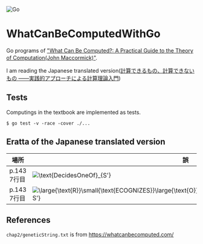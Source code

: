 ![Go](https://github.com/massn/WhatCanBeComputedWithGo/workflows/Go/badge.svg?branch=main)
# WhatCanBeComputedWithGo
Go programs of ["What Can Be Computed?: A Practical Guide to the Theory of Computation(John Maccormick)"](https://press.princeton.edu/books/hardcover/9780691170664/what-can-be-computeda).　　

I am reading the Japanese translated version([計算できるもの、計算できないもの
――実践的アプローチによる計算理論入門](https://www.oreilly.co.jp/books/9784873119335/))

## Tests
Computings in the textbook are implemented as tests.
```
$ go test -v -race -cover ./...
```

## Eratta of the Japanese translated version

|場所　 　　|誤            | 正           |
|----     | ---          | ---          |
|p.143 7行目| ![\text{DecidesOneOf}_{S'}](https://render.githubusercontent.com/render/math?math=%5Ctextstyle+%5Ctext%7BDecidesOneOf%7D_%7BS%27%7D) |![\large{\text{D}}\small{\text{ECIDES}}\large{\text{O}}\small{\text{NE}}\large{\text{O}}\small{\text{F}}_{S}](https://render.githubusercontent.com/render/math?math=%5Ctextstyle+%5Clarge%7B%5Ctext%7BD%7D%7D%5Csmall%7B%5Ctext%7BECIDES%7D%7D%5Clarge%7B%5Ctext%7BO%7D%7D%5Csmall%7B%5Ctext%7BNE%7D%7D%5Clarge%7B%5Ctext%7BO%7D%7D%5Csmall%7B%5Ctext%7BF%7D%7D_%7BS%7D)| 
|p.143 7行目| ![\large{\text{R}}\small{\text{ECOGNIZES}}\large{\text{O}}\small{\text{NE}}\large{\text{O}}\small{\text{F}}_{S'}](https://render.githubusercontent.com/render/math?math=%5Ctextstyle+%5Clarge%7B%5Ctext%7BR%7D%7D%5Csmall%7B%5Ctext%7BECOGNIZES%7D%7D%5Clarge%7B%5Ctext%7BO%7D%7D%5Csmall%7B%5Ctext%7BNE%7D%7D%5Clarge%7B%5Ctext%7BO%7D%7D%5Csmall%7B%5Ctext%7BF%7D%7D_%7BS%27%7D)| ![\large{\text{R}}\small{\text{ECOGNIZES}}\large{\text{O}}\small{\text{NE}}\large{\text{O}}\small{\text{F}}_{S}](https://render.githubusercontent.com/render/math?math=%5Ctextstyle+%5Clarge%7B%5Ctext%7BR%7D%7D%5Csmall%7B%5Ctext%7BECOGNIZES%7D%7D%5Clarge%7B%5Ctext%7BO%7D%7D%5Csmall%7B%5Ctext%7BNE%7D%7D%5Clarge%7B%5Ctext%7BO%7D%7D%5Csmall%7B%5Ctext%7BF%7D%7D_%7BS%7D)|


## References
`chap2/geneticString.txt` is from https://whatcanbecomputed.com/

